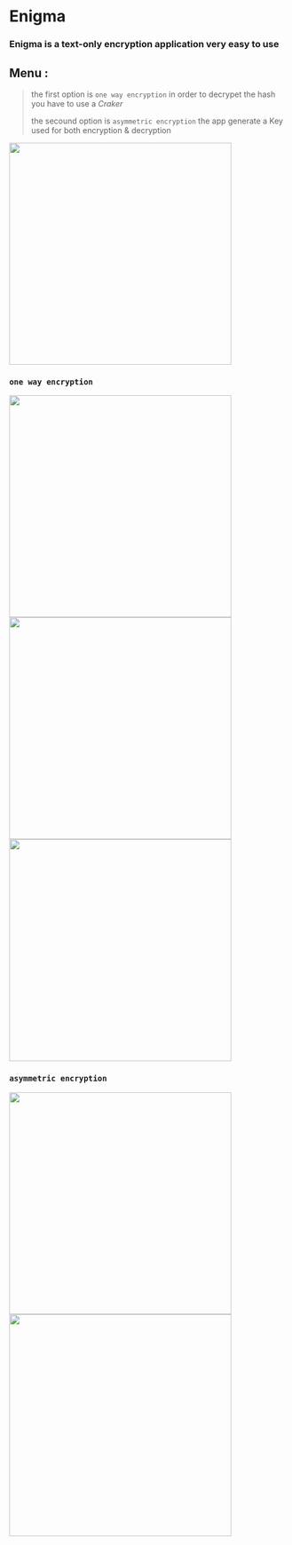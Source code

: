 # Enigma
### Enigma is a text-only encryption application very easy to use 

## Menu : 

> the first option is ```one way encryption``` in order to decrypet the hash you have to use a *Craker* 
> 
> the secound option is ```asymmetric encryption``` the app generate a Key used for both encryption & decryption

<img src="https://github.com/astroxiii/Enigma/blob/master/rm_imgs/menu.png" width="400"/>

### ```one way encryption``` 
<img src="https://github.com/astroxiii/Enigma/blob/master/rm_imgs/1pg0.png" width="400"/>
<img src="https://github.com/astroxiii/Enigma/blob/master/rm_imgs/1pg1.png" width="400"/>
<img src="https://github.com/astroxiii/Enigma/blob/master/rm_imgs/1pg2.png" width="400"/>

 ### ```asymmetric encryption```

 <img src="https://github.com/astroxiii/Enigma/blob/master/rm_imgs/asy0.png" width="400"/>
 <img src="https://github.com/astroxiii/Enigma/blob/master/rm_imgs/asy1.png" width="400"/>
